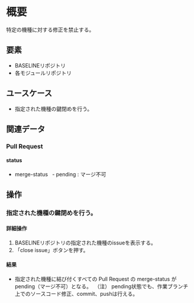 # 概要
特定の機種に対する修正を禁止する。
## 要素
* BASELINEリポジトリ
* 各モジュールリポジトリ
## ユースケース
* 指定された機種の鍵閉めを行う。
## 関連データ
### Pull Request
#### status
* merge-status
  - pending : マージ不可
## 操作
### 指定された機種の鍵閉めを行う。
#### 詳細操作
1. BASELINEリポジトリの指定された機種のissueを表示する。
1. 「close issue」ボタンを押す。
#### 結果
* 指定された機種に結び付くすべての Pull Request の merge-status が pending（マージ不可）となる。  
（注） pending状態でも、作業ブランチ上でのソースコード修正、commit、pushは行える。
